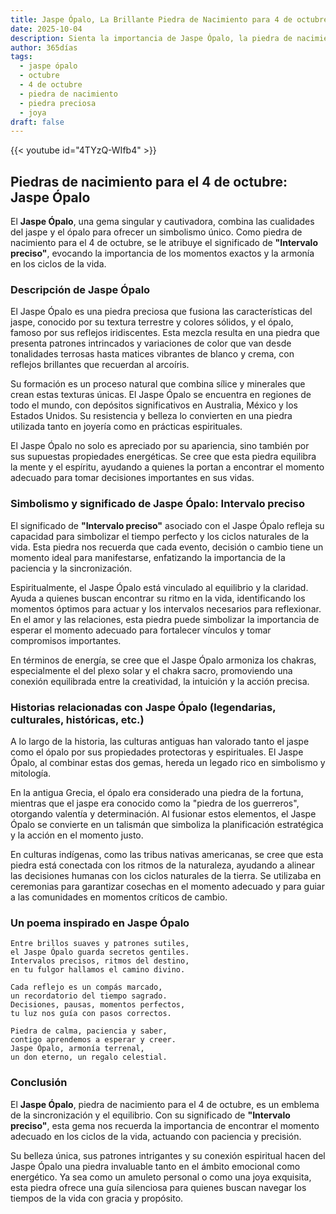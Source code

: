 ```yaml
---
title: Jaspe Ópalo, La Brillante Piedra de Nacimiento para 4 de octubre
date: 2025-10-04
description: Sienta la importancia de Jaspe Ópalo, la piedra de nacimiento de 4 de octubre que simboliza Intervalo preciso. Deje que su belleza y significado iluminen su día.
author: 365días
tags:
  - jaspe ópalo
  - octubre
  - 4 de octubre
  - piedra de nacimiento
  - piedra preciosa
  - joya
draft: false
---
```


{{< youtube id="4TYzQ-WIfb4" >}}

## Piedras de nacimiento para el 4 de octubre: Jaspe Ópalo

El **Jaspe Ópalo**, una gema singular y cautivadora, combina las cualidades del jaspe y el ópalo para ofrecer un simbolismo único. Como piedra de nacimiento para el 4 de octubre, se le atribuye el significado de **"Intervalo preciso"**, evocando la importancia de los momentos exactos y la armonía en los ciclos de la vida.

### Descripción de Jaspe Ópalo

El Jaspe Ópalo es una piedra preciosa que fusiona las características del jaspe, conocido por su textura terrestre y colores sólidos, y el ópalo, famoso por sus reflejos iridiscentes. Esta mezcla resulta en una piedra que presenta patrones intrincados y variaciones de color que van desde tonalidades terrosas hasta matices vibrantes de blanco y crema, con reflejos brillantes que recuerdan al arcoíris.

Su formación es un proceso natural que combina sílice y minerales que crean estas texturas únicas. El Jaspe Ópalo se encuentra en regiones de todo el mundo, con depósitos significativos en Australia, México y los Estados Unidos. Su resistencia y belleza lo convierten en una piedra utilizada tanto en joyería como en prácticas espirituales.

El Jaspe Ópalo no solo es apreciado por su apariencia, sino también por sus supuestas propiedades energéticas. Se cree que esta piedra equilibra la mente y el espíritu, ayudando a quienes la portan a encontrar el momento adecuado para tomar decisiones importantes en sus vidas.

### Simbolismo y significado de Jaspe Ópalo: Intervalo preciso

El significado de **"Intervalo preciso"** asociado con el Jaspe Ópalo refleja su capacidad para simbolizar el tiempo perfecto y los ciclos naturales de la vida. Esta piedra nos recuerda que cada evento, decisión o cambio tiene un momento ideal para manifestarse, enfatizando la importancia de la paciencia y la sincronización.

Espiritualmente, el Jaspe Ópalo está vinculado al equilibrio y la claridad. Ayuda a quienes buscan encontrar su ritmo en la vida, identificando los momentos óptimos para actuar y los intervalos necesarios para reflexionar. En el amor y las relaciones, esta piedra puede simbolizar la importancia de esperar el momento adecuado para fortalecer vínculos y tomar compromisos importantes.

En términos de energía, se cree que el Jaspe Ópalo armoniza los chakras, especialmente el del plexo solar y el chakra sacro, promoviendo una conexión equilibrada entre la creatividad, la intuición y la acción precisa.

### Historias relacionadas con Jaspe Ópalo (legendarias, culturales, históricas, etc.)

A lo largo de la historia, las culturas antiguas han valorado tanto el jaspe como el ópalo por sus propiedades protectoras y espirituales. El Jaspe Ópalo, al combinar estas dos gemas, hereda un legado rico en simbolismo y mitología.

En la antigua Grecia, el ópalo era considerado una piedra de la fortuna, mientras que el jaspe era conocido como la "piedra de los guerreros", otorgando valentía y determinación. Al fusionar estos elementos, el Jaspe Ópalo se convierte en un talismán que simboliza la planificación estratégica y la acción en el momento justo.

En culturas indígenas, como las tribus nativas americanas, se cree que esta piedra está conectada con los ritmos de la naturaleza, ayudando a alinear las decisiones humanas con los ciclos naturales de la tierra. Se utilizaba en ceremonias para garantizar cosechas en el momento adecuado y para guiar a las comunidades en momentos críticos de cambio.

### Un poema inspirado en Jaspe Ópalo

```
Entre brillos suaves y patrones sutiles,  
el Jaspe Ópalo guarda secretos gentiles.  
Intervalos precisos, ritmos del destino,  
en tu fulgor hallamos el camino divino.  

Cada reflejo es un compás marcado,  
un recordatorio del tiempo sagrado.  
Decisiones, pausas, momentos perfectos,  
tu luz nos guía con pasos correctos.  

Piedra de calma, paciencia y saber,  
contigo aprendemos a esperar y creer.  
Jaspe Ópalo, armonía terrenal,  
un don eterno, un regalo celestial.  
```

### Conclusión

El **Jaspe Ópalo**, piedra de nacimiento para el 4 de octubre, es un emblema de la sincronización y el equilibrio. Con su significado de **"Intervalo preciso"**, esta gema nos recuerda la importancia de encontrar el momento adecuado en los ciclos de la vida, actuando con paciencia y precisión.

Su belleza única, sus patrones intrigantes y su conexión espiritual hacen del Jaspe Ópalo una piedra invaluable tanto en el ámbito emocional como energético. Ya sea como un amuleto personal o como una joya exquisita, esta piedra ofrece una guía silenciosa para quienes buscan navegar los tiempos de la vida con gracia y propósito.